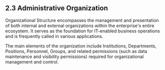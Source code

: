 ## 2.3 Administrative Organization

Organizational Structure encompasses the management and presentation of both internal and external organizations within the enterprise's entire ecosystem. It serves as the foundation for IT-enabled business operations and is frequently called in various applications.

The main elements of the organization include Institutions, Departments, Positions, Personnel, Groups, and related permissions (such as data maintenance and visibility permissions) required for organizational management and control.

